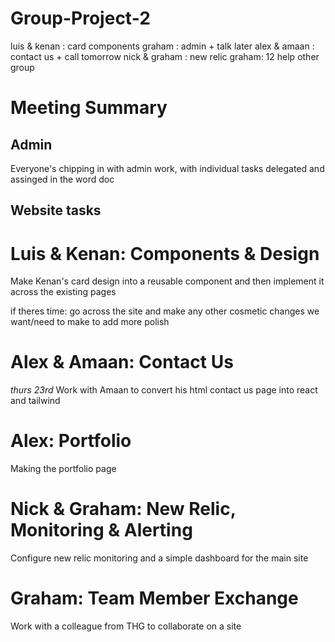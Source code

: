 # Group-Project-2

luis & kenan : card components
graham : admin + talk later
alex & amaan : contact us + call tomorrow
nick & graham : new relic
graham: 12 help other group

# Meeting Summary
## Admin
Everyone's chipping in with admin work, with individual tasks delegated and assinged in the word doc

## Website tasks
# Luis & Kenan: Components & Design
Make Kenan's card design into a reusable component and then implement it across the existing pages

if theres time: go across the site and make any other cosmetic changes we want/need to make to add more polish

# Alex & Amaan: Contact Us
*thurs 23rd*
Work with Amaan to convert his html contact us page into react and tailwind

# Alex: Portfolio
Making the portfolio page

# Nick & Graham: New Relic, Monitoring & Alerting
Configure new relic monitoring and a simple dashboard for the main site

# Graham: Team Member Exchange
Work with a colleague from THG to collaborate on a site
